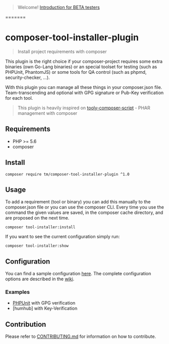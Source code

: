 > Welcome! [Introduction for BETA testers](https://github.com/tommy-muehle/composer-tool-installer-plugin/wiki/Introduction-for-BETA-testers)

=======

# composer-tool-installer-plugin

> Install project requirements with composer

This plugin is the right choice if your composer-project requires some extra binaries (own Go-Lang binaries) or an 
special toolset for testing (such as PHPUnit, PhantomJS) or some tools for QA control (such as phpmd, security-checker, ...).

With this plugin you can manage all these things in your composer.json file. Team-transcending and optional with GPG signature or 
Pub-Key verification for each tool.

> This plugin is heavily inspired on [tooly-composer-script](https://github.com/tommy-muehle/tooly-composer-script) - PHAR management with composer

## Requirements

* PHP >= 5.6
* composer

## Install

```
composer require tm/composer-tool-installer-plugin ^1.0
```

## Usage

To add a requirement (tool or binary) you can add this manually to the composer.json file or you can use the composer CLI.
Every time you use the command the given values are saved, in the composer cache directory, and are proposed on the next time.

```
composer tool-installer:install
```

If you want to see the current configuration simply run: 

```
composer tool-installer:show
```

## Configuration

You can find a sample configuration [here](). The complete configuration options are described in the [wiki]().

### Examples

* [PHPUnit]() with GPG verification
* [humhub] with Key-Verification

## Contribution

Please refer to [CONTRIBUTING.md](CONTRIBUTING.md) for information on how to contribute.
